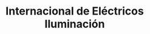 ---
title: "Internacional de Eléctricos Iluminación"
url: /bogota-d-c/internacional-de-electricos-iluminacion/
shop: Eisenwaren
---